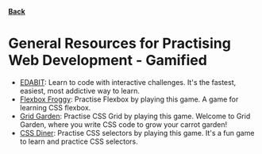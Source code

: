 **[Back](/README.md/)**

# General Resources for Practising Web Development - Gamified

- [EDABIT](https://edabit.com/): Learn to code with interactive challenges. It's the fastest, easiest, most addictive way to learn.
- [Flexbox Froggy](https://flexboxfroggy.com/): Practise Flexbox by playing this game. A game for learning CSS flexbox.
- [Grid Garden](https://cssgridgarden.com): Practise CSS Grid by playing this game. Welcome to Grid Garden, where you write CSS code to grow your carrot garden!
- [CSS Diner](https://flukeout.github.io): Practise CSS selectors by playing this game. It's a fun game to learn and practice CSS selectors.
